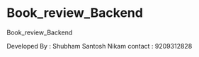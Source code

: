 # Book_review_Backend
Book_review_Backend

Developed By : Shubham Santosh Nikam
contact : 9209312828
